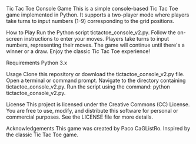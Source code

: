Tic Tac Toe Console Game
This is a simple console-based Tic Tac Toe game implemented in Python. It supports a two-player mode where players take turns to input numbers (1-9) corresponding to the grid positions.

How to Play
Run the Python script tictactoe_console_v2.py.
Follow the on-screen instructions to enter your moves.
Players take turns to input numbers, representing their moves.
The game will continue until there's a winner or a draw.
Enjoy the classic Tic Tac Toe experience!

Requirements
Python 3.x

Usage
Clone this repository or download the tictactoe_console_v2.py file.
Open a terminal or command prompt.
Navigate to the directory containing tictactoe_console_v2.py.
Run the script using the command: python tictactoe_console_v2.py.

License
This project is licensed under the Creative Commons (CC) License. You are free to use, modify, and distribute this software for personal or commercial purposes. See the LICENSE file for more details.

Acknowledgements
This game was created by Paco CaGListRo.
Inspired by the classic Tic Tac Toe game.
